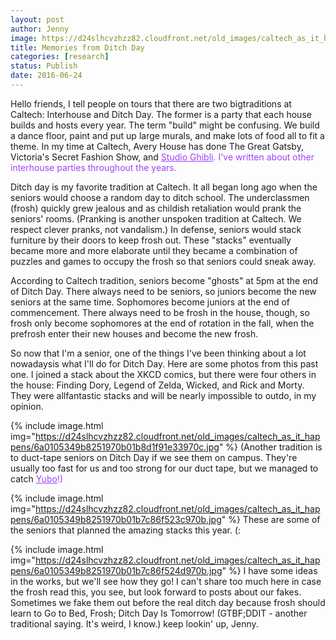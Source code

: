 ```yaml
---
layout: post
author: Jenny
image: https://d24slhcvzhzz82.cloudfront.net/old_images/caltech_as_it_happens/6a0105349b8251970b01b8d1f91d51970c.jpg
title: Memories from Ditch Day
categories: [research]
status: Publish
date: 2016-06-24
---
```


Hello friends,
I tell people on tours that there are two bigtraditions at Caltech: Interhouse and Ditch Day. The former is a party that each house builds and hosts every year. The term "build" might be confusing. We build a dance floor, paint and put up large murals, and make lots of food all to fit a theme. In my time at Caltech, Avery House has done The Great Gatsby, Victoria's Secret Fashion Show, and <span style="color: #a040ff;"><a href="https://en.wikipedia.org/wiki/Studio_Ghibli" style="color: #a040ff;">Studio Ghibli</a>. I've written about other interhouse parties throughout the years.

Ditch day is my favorite tradition at Caltech. It all began long ago when the seniors would choose a random day to ditch school. The underclassmen (frosh) quickly grew jealous and as childish retaliation would prank the seniors' rooms. (Pranking is another unspoken tradition at Caltech. We respect clever pranks, not vandalism.) In defense, seniors would stack furniture by their doors to keep frosh out. These "stacks" eventually became more and more elaborate until they became a combination of puzzles and games to occupy the frosh so that seniors could sneak away.

According to Caltech tradition, seniors become "ghosts" at 5pm at the end of Ditch Day. There always need to be seniors, so juniors become the new seniors at the same time. Sophomores become juniors at the end of commencement. There always need to be frosh in the house, though, so frosh only become sophomores at the end of rotation in the fall, when the prefrosh enter their new houses and become the new frosh.

So now that I'm a senior, one of the things I've been thinking about a lot nowadaysis what I'll do for Ditch Day. Here are some photos from this past one. I joined a stack about the XKCD comics, but there were four others in the house: Finding Dory, Legend of Zelda, Wicked, and Rick and Morty. They were allfantastic stacks and will be nearly impossible to outdo, in my opinion.


{% include image.html img="https://d24slhcvzhzz82.cloudfront.net/old_images/caltech_as_it_happens/6a0105349b8251970b01b8d1f91e33970c.jpg" %}
(Another tradition is to duct-tape seniors on Ditch Day if we see them on campus. They're usually too fast for us and too strong for our duct tape, but we managed to catch <span style="color: #a040ff;"><a href="https://caltech.typepad.com/caltech_as_it_happens/three-languages-two-majors-one-heck-of-a-time/" style="color: #a040ff;">Yubo</a>!)


{% include image.html img="https://d24slhcvzhzz82.cloudfront.net/old_images/caltech_as_it_happens/6a0105349b8251970b01b7c86f523c970b.jpg" %}
These are some of the seniors that planned the amazing stacks this year. (:


{% include image.html img="https://d24slhcvzhzz82.cloudfront.net/old_images/caltech_as_it_happens/6a0105349b8251970b01b7c86f524d970b.jpg" %}
I have some ideas in the works, but we'll see how they go! I can't share too much here in case the frosh read this, you see, but look forward to posts about our fakes. Sometimes we fake them out before the real ditch day because frosh should learn to Go to Bed, Frosh; Ditch Day Is Tomorrow! (GTBF;DDIT - another traditional saying. It's weird, I know.)
keep lookin' up,
Jenny.

